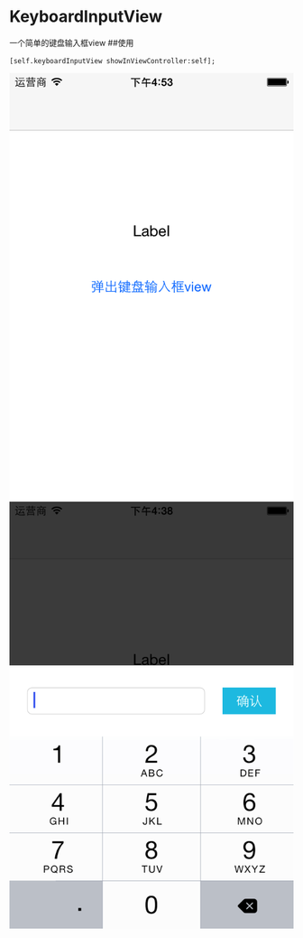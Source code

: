 # KeyboardInputView
一个简单的键盘输入框view
##使用
```
[self.keyboardInputView showInViewController:self];
```
![](ExampleImages/keyboardInputView0.png)
![](ExampleImages/keyboardInputView1.png)